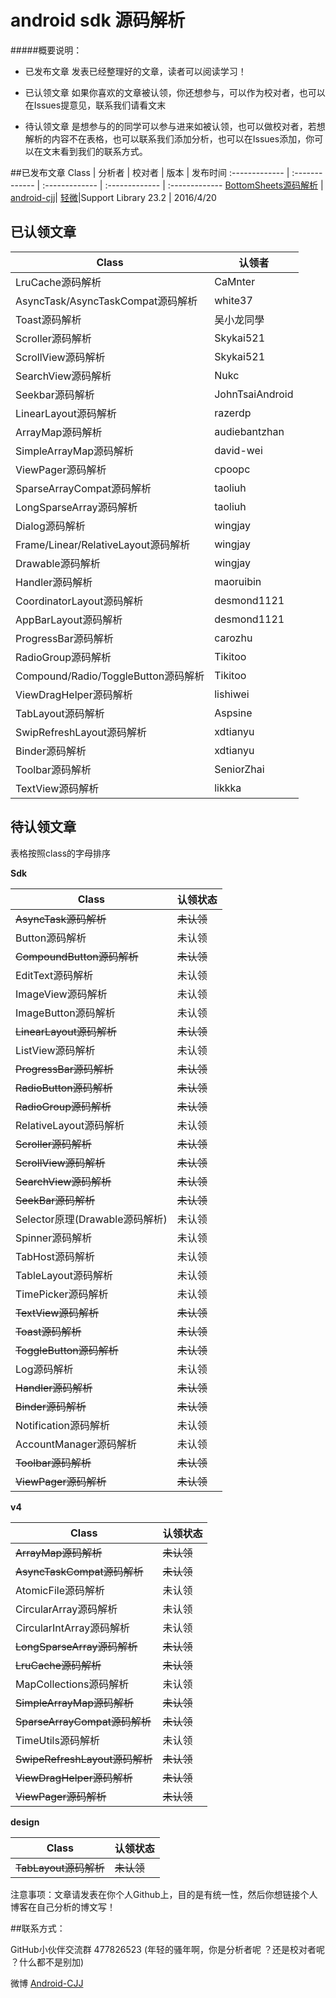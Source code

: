 android sdk 源码解析
===============================
#####概要说明：

* 已发布文章 发表已经整理好的文章，读者可以阅读学习！

* 已认领文章  如果你喜欢的文章被认领，你还想参与，可以作为校对者，也可以在Issues提意见，联系我们请看文末

* 待认领文章 是想参与的的同学可以参与进来如被认领，也可以做校对者，若想解析的内容不在表格，也可以联系我们添加分析，也可以在Issues添加，你可以在文末看到我们的联系方式。

##已发布文章
Class | 分析者 | 校对者 | 版本 | 发布时间
:------------- | :------------- | :------------- | :------------- | :------------- 
[BottomSheets源码解析](https://github.com/android-cjj/SourceAnalysis) | [android-cjj](https://github.com/android-cjj/)| [轻微](https://github.com/zzz40500)|Support Library 23.2 | 2016/4/20


## 已认领文章

<table>
  <thead>
    <tr>
      <th>Class</th>
      <th>认领者</th>
    </tr>
  </thead>
  <tbody>
     <tr>
      <td>LruCache源码解析</td>
      <td>CaMnter</td>
    </tr>
    <tr>
      <td>AsyncTask/AsyncTaskCompat源码解析</td>
      <td>white37</td>
    </tr>
    <tr>
      <td>Toast源码解析</td>
      <td>吴小龙同學</td>
    </tr>
     <tr>
     <td>Scroller源码解析</td>
      <td>Skykai521</td>
    </tr>
        <tr>
     <td>ScrollView源码解析</td>
      <td>Skykai521</td>
    </tr>
    <tr>
      <td>SearchView源码解析</td>
      <td>Nukc</td>
    </tr>
     <tr>
      <td>Seekbar源码解析</td>
      <td>JohnTsaiAndroid</td>
    </tr>
    <tr>
      <td>LinearLayout源码解析</td>
      <td>razerdp</td>
    </tr>
    <tr>
      <td>ArrayMap源码解析</td>
      <td>audiebantzhan</td>
    </tr>
    <tr>
      <td>SimpleArrayMap源码解析</td>
      <td>david-wei</td>
    </tr>
    <tr>
      <td>ViewPager源码解析</td>
      <td>cpoopc</td>
    </tr>
    <tr>
      <td>SparseArrayCompat源码解析</td>
      <td>taoliuh</td>
    </tr>
     <tr>
      <td>LongSparseArray源码解析</td>
      <td>taoliuh</td>
    </tr>
    <tr>
      <td>Dialog源码解析</td>
      <td>wingjay</td>
    </tr>
    <tr>
      <td>Frame/Linear/RelativeLayout源码解析</td>
      <td>wingjay</td>
    </tr>
    <tr>
      <td>Drawable源码解析</td>
      <td>wingjay</td>
    </tr>
    <tr>
    	<td>Handler源码解析</td>
    	<td>maoruibin</td>
    </tr>
    <tr>
    	<td>CoordinatorLayout源码解析</td>
    	<td>desmond1121</td>
    </tr>
     <tr>
    	<td>AppBarLayout源码解析</td>
    	<td>desmond1121</td>
    </tr>
     <tr>
    	<td>ProgressBar源码解析</td>
    	<td>carozhu</td>
    </tr>
     <tr>
    	<td>RadioGroup源码解析</td>
    	<td>Tikitoo</td>
    </tr>
     <tr>
    	<td>Compound/Radio/ToggleButton源码解析</td>
    	<td>Tikitoo</td>
    </tr>
    <tr>
    	<td>ViewDragHelper源码解析</td>
    	<td>lishiwei</td>
    </tr>
    <tr>
    	<td>TabLayout源码解析</td>
    	<td>Aspsine</td>
    </tr>
     <tr>
    	<td>SwipRefreshLayout源码解析</td>
    	<td>xdtianyu</td>
    </tr>
    <tr>
    	<td>Binder源码解析</td>
    	<td>xdtianyu</td>
    </tr>
    <tr>
    	<td>Toolbar源码解析</td>
    	<td>SeniorZhai</td>
    </tr>
    <tr>
    	<td>TextView源码解析</td>
    	<td>likkka</td>
    </tr>
    </tbody>
</table>

## 待认领文章

表格按照class的字母排序

**Sdk**

<table>
  <thead>
    <tr>
      <th>Class</th>
      <th>认领状态</th>
    </tr>
  </thead>
  <tbody>
	<tr>
     <td><s>AsyncTask源码解析</s></td>
     <td><s>未认领</s></td>
    </tr>
  	<tr>
     <td>Button源码解析</td>
      <td>未认领</td>
    </tr>
    <tr>
     <td><s>CompoundButton源码解析</s></td>
     <td><s>未认领</s></td>
    </tr>
    <tr>
     <td>EditText源码解析</td>
      <td>未认领</td>
    </tr>
    <tr>
     <td>ImageView源码解析</td>
      <td>未认领</td>
    </tr>
    <tr>
     <td>ImageButton源码解析</td>
      <td>未认领</td>
    </tr>
    <tr>
     <td><s>LinearLayout源码解析</s></td>
      <td><s>未认领</s></td>
    </tr>
    <tr>
     <td>ListView源码解析</td>
      <td>未认领</td>
    </tr>
    <tr>
     <td><s>ProgressBar源码解析</s></td>
      <td><s>未认领</s></td>
    </tr>
    <tr>
     <td><s>RadioButton源码解析</s></td>
      <td><s>未认领</s></td>
    </tr>
    <tr>
     <td><s>RadioGroup源码解析</s></td>
      <td><s>未认领</s></td>
    </tr>
    <tr>
     <td>RelativeLayout源码解析</td>
      <td>未认领</td>
    </tr>
    <tr>
     <td><s>Scroller源码解析</s></td>
      <td><s>未认领</s></td>
    </tr>
    <tr>
     <td><s>ScrollView源码解析</s></td>
      <td><s>未认领</s></td>
    </tr>
    <tr>
     <td><s>SearchView源码解析</s></td>
      <td><s>未认领</s></td>
    </tr>
    <tr>
     <td><s>SeekBar源码解析</s></td>
      <td><s>未认领</s></td>
    </tr>
    <tr>
     <td>Selector原理(Drawable源码解析)</td>
      <td>未认领</td>
    </tr>
    <tr>
     <td>Spinner源码解析</td>
      <td>未认领</td>
    </tr>
    <tr>
     <td>TabHost源码解析</td>
      <td>未认领</td>
    </tr>
    <tr>
     <td>TableLayout源码解析</td>
      <td>未认领</td>
    </tr>
    <tr>
     <td>TimePicker源码解析</td>
      <td>未认领</td>
    </tr>
    <tr>
    <tr>
      <td><s>TextView源码解析</s></td>
      <td><s>未认领</s></td>
    </tr>
     <td><s>Toast源码解析</s></td>
     <td><s>未认领</s></td>
    </tr>
    <tr>
     <td><s>ToggleButton源码解析</s></td>
     <td><s>未认领</s></td>
    </tr>
    <tr>
     <td>Log源码解析</td>
     <td>未认领</td>
    </tr>
    <tr>
     <td><s>Handler源码解析</s></td>
     <td><s>未认领</s></td>
    </tr>
    <tr>
     <td><s>Binder源码解析</s></td>
     <td><s>未认领</s></td>
    </tr>
    <tr>
     <td>Notification源码解析</td>
     <td>未认领</td>
    </tr>
    <tr>
     <td>AccountManager源码解析</td>
     <td>未认领</td>
    </tr>
    <tr>
     <td><s>Toolbar源码解析</s></td>
     <td><s>未认领</s></td>
    </tr>
    <td><s>ViewPager源码解析</s></td>
    <td><s>未认领</s></td>
    </tr>
  </tbody>
</table>

**v4**

<table>
  <thead>
    <tr>
      <th>Class</th>
      <th>认领状态</th>
    </tr>
  </thead>
  <tbody>
	<tr>
    <td><s>ArrayMap源码解析</s></td>
    <td><s>未认领</s></td>
    </tr>
    <tr>
    <td><s>AsyncTaskCompat源码解析</s></td>
     <td><s>未认领</s></td>
    </tr>
    <tr>
    <td>AtomicFile源码解析</td>
    <td>未认领</td>
    </tr>
    <tr>
    <td>CircularArray源码解析</td>
     <td>未认领</td>
    </tr>
    <tr>
    <td>CircularIntArray源码解析</td>
     <td>未认领</td>
    </tr>
    <tr>
    <td><s>LongSparseArray源码解析</s></td>
     <td><s>未认领</s></td>
    </tr>
    <tr>
    <td><s>LruCache源码解析</s></td>
     <td><s>未认领</s></td>
    </tr>
    <tr>
    <td>MapCollections源码解析</td>
    <td>未认领</td>
    </tr>
    <tr>
    <td><s>SimpleArrayMap源码解析</s></td>
     <td><s>未认领</s></td>
    </tr>
    <tr>
    <td><s>SparseArrayCompat源码解析</s></td>
     <td><s>未认领</s></td>
    </tr>
    <tr>
    <td>TimeUtils源码解析</td>
     <td>未认领</td>
    </tr>
    <tr>
    <td><s>SwipeRefreshLayout源码解析</s></td>
     <td><s>未认领</s></td>
    </tr>
    <tr>
    <td><s>ViewDragHelper源码解析</s></td>
     <td><s>未认领</s></td>
    </tr>
    <tr>
    <td><s>ViewPager源码解析</s></td>
      <td><s>未认领</s></td>
    </tr>
  </tbody>
</table>

**design**

<table>
  <thead>
    <tr>
      <th>Class</th>
      <th>认领状态</th>
    </tr>
  </thead>
  <tbody>
   <tr>
      <td><s>TabLayout源码解析</s></td>
      <td><s>未认领</s></td>
   </tr>
   </tbody>
</table>

注意事项：文章请发表在你个人Github上，目的是有统一性，然后你想链接个人博客在自己分析的博文写！

##联系方式：

GitHub小伙伴交流群 477826523  (年轻的骚年啊，你是分析者呢 ？还是校对者呢 ？什么都不是别加)

微博 [Android-CJJ](http://weibo.com/chenjijun2011)

